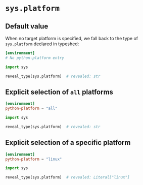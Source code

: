 # `sys.platform`

## Default value

When no target platform is specified, we fall back to the type of `sys.platform` declared in
typeshed:

```toml
[environment]
# No python-platform entry
```

```py
import sys

reveal_type(sys.platform)  # revealed: str
```

## Explicit selection of `all` platforms

```toml
[environment]
python-platform = "all"
```

```py
import sys

reveal_type(sys.platform)  # revealed: str
```

## Explicit selection of a specific platform

```toml
[environment]
python-platform = "linux"
```

```py
import sys

reveal_type(sys.platform)  # revealed: Literal["linux"]
```
